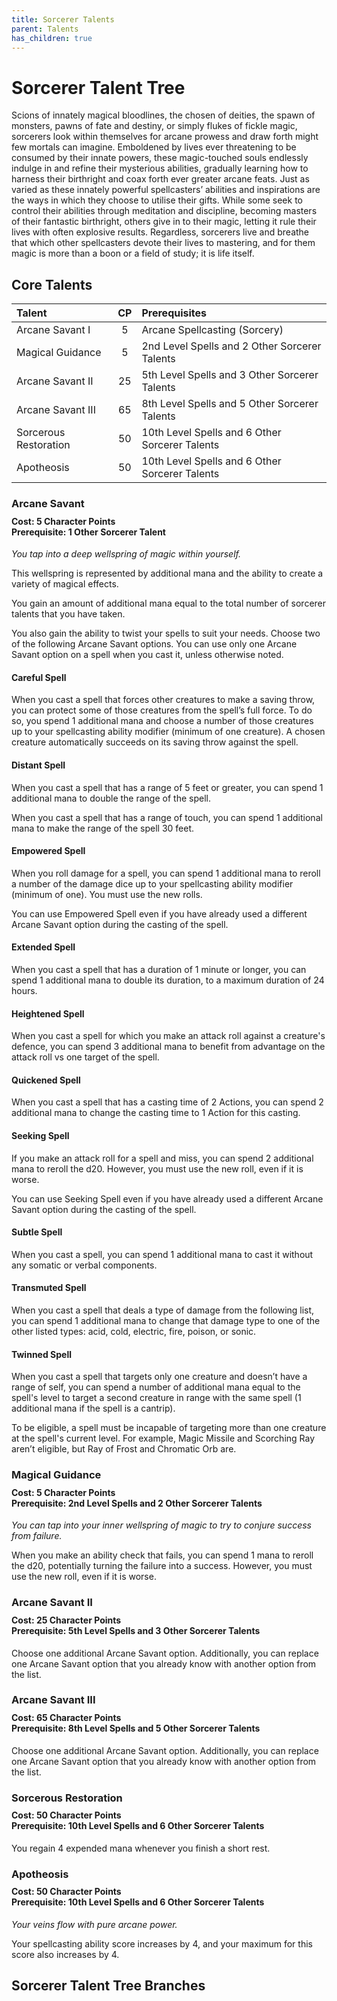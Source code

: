 ```yaml
---
title: Sorcerer Talents
parent: Talents
has_children: true
---
```


# Sorcerer Talent Tree
Scions of innately magical bloodlines, the chosen of deities, the spawn of monsters, pawns of fate and destiny, or simply flukes of fickle magic, sorcerers look within themselves for arcane prowess and draw forth might few mortals can imagine. Emboldened by lives ever threatening to be consumed by their innate powers, these magic-touched souls endlessly indulge in and refine their mysterious abilities, gradually learning how to harness their birthright and coax forth ever greater arcane feats. Just as varied as these innately powerful spellcasters’ abilities and inspirations are the ways in which they choose to utilise their gifts. While some seek to control their abilities through meditation and discipline, becoming masters of their fantastic birthright, others give in to their magic, letting it rule their lives with often explosive results. Regardless, sorcerers live and breathe that which other spellcasters devote their lives to mastering, and for them magic is more than a boon or a field of study; it is life itself.

## Core Talents

| Talent | CP | Prerequisites |
|:-------|:--:|:--------------|
| Arcane Savant I       | 5  | Arcane Spellcasting (Sorcery) |
| Magical Guidance      | 5  | 2nd Level Spells and 2 Other Sorcerer Talents |
| Arcane Savant II      | 25 | 5th Level Spells and 3 Other Sorcerer Talents |
| Arcane Savant III     | 65 | 8th Level Spells and 5 Other Sorcerer Talents |
| Sorcerous Restoration | 50 | 10th Level Spells and 6 Other Sorcerer Talents |
| Apotheosis            | 50 | 10th Level Spells and 6 Other Sorcerer Talents |

### Arcane Savant
 
<div style="margin-top:-10px;"></div>
 
#### **Cost:** 5 Character Points<br>**Prerequisite:** 1 Other Sorcerer Talent
*You tap into a deep wellspring of magic within yourself.*

This wellspring is represented by additional mana and the ability to create a variety of magical effects.

You gain an amount of additional mana equal to the total number of sorcerer talents that you have taken.

You also gain the ability to twist your spells to suit your needs. Choose two of the following Arcane Savant options. You can use only one Arcane Savant option on a spell when you cast it, unless otherwise noted.

#### Careful Spell
When you cast a spell that forces other creatures to make a saving throw, you can protect some of those creatures from the spell’s full force. To do so, you spend 1 additional mana and choose a number of those creatures up to your spellcasting ability modifier (minimum of one creature). A chosen creature automatically succeeds on its saving throw against the spell.

#### Distant Spell
When you cast a spell that has a range of 5 feet or greater, you can spend 1 additional mana to double the range of the spell.

When you cast a spell that has a range of touch, you can spend 1 additional mana to make the range of the spell 30 feet.

#### Empowered Spell
When you roll damage for a spell, you can spend 1 additional mana to reroll a number of the damage dice up to your spellcasting ability modifier (minimum of one). You must use the new rolls.

You can use Empowered Spell even if you have already used a different Arcane Savant option during the casting of the spell.

#### Extended Spell
When you cast a spell that has a duration of 1 minute or longer, you can spend 1 additional mana to double its duration, to a maximum duration of 24 hours.

#### Heightened Spell
When you cast a spell for which you make an attack roll against a creature's defence, you can spend 3 additional mana to benefit from advantage on the attack roll vs one target of the spell.

#### Quickened Spell
When you cast a spell that has a casting time of 2 Actions, you can spend 2 additional mana to change the casting time to 1 Action for this casting.

#### Seeking Spell
If you make an attack roll for a spell and miss, you can spend 2 additional mana to reroll the d20. However, you must use the new roll, even if it is worse.

You can use Seeking Spell even if you have already used a different Arcane Savant option during the casting of the spell.

#### Subtle Spell
When you cast a spell, you can spend 1 additional mana to cast it without any somatic or verbal components.

#### Transmuted Spell
When you cast a spell that deals a type of damage from the following list, you can spend 1 additional mana to change that damage type to one of the other listed types: acid, cold, electric, fire, poison, or sonic.

#### Twinned Spell
When you cast a spell that targets only one creature and doesn’t have a range of self, you can spend a number of additional mana equal to the spell's level to target a second creature in range with the same spell (1 additional mana if the spell is a cantrip).

To be eligible, a spell must be incapable of targeting more than one creature at the spell's current level. For example, Magic Missile and Scorching Ray aren’t eligible, but Ray of Frost and Chromatic Orb are.

### Magical Guidance

<div style="margin-top:-10px;"></div>
 
#### **Cost:** 5 Character Points<br>**Prerequisite:** 2nd Level Spells and 2 Other Sorcerer Talents
*You can tap into your inner wellspring of magic to try to conjure success from failure.* 

When you make an ability check that fails, you can spend 1 mana to reroll the d20, potentially turning the failure into a success. However, you must use the new roll, even if it is worse.

### Arcane Savant II

<div style="margin-top:-10px;"></div>
 
#### **Cost:** 25 Character Points<br>**Prerequisite:** 5th Level Spells and 3 Other Sorcerer Talents
Choose one additional Arcane Savant option. Additionally, you can replace one Arcane Savant option that you already know with another option from the list.

### Arcane Savant III

<div style="margin-top:-10px;"></div>
 
#### **Cost:** 65 Character Points<br>**Prerequisite:** 8th Level Spells and 5 Other Sorcerer Talents
Choose one additional Arcane Savant option. Additionally, you can replace one Arcane Savant option that you already know with another option from the list.

### Sorcerous Restoration

<div style="margin-top:-10px;"></div>
 
#### **Cost:** 50 Character Points<br>**Prerequisite:** 10th Level Spells and 6 Other Sorcerer Talents
You regain 4 expended mana whenever you finish a short rest.

### Apotheosis

<div style="margin-top:-10px;"></div>
 
#### **Cost:** 50 Character Points<br>**Prerequisite:** 10th Level Spells and 6 Other Sorcerer Talents
*Your veins flow with pure arcane power.* 

Your spellcasting ability score increases by 4, and your maximum for this score also increases by 4.

## Sorcerer Talent Tree Branches
